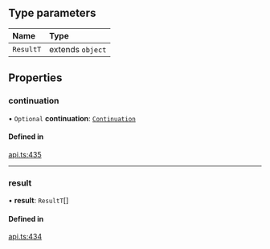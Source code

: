 ## Type parameters

| Name | Type |
| :------ | :------ |
| `ResultT` | extends `object` |

## Properties

### continuation

• `Optional` **continuation**: [`Continuation`](Continuation.md)

#### Defined in

[api.ts:435](https://github.com/coda/packs-sdk/blob/main/api.ts#L435)

___

### result

• **result**: `ResultT`[]

#### Defined in

[api.ts:434](https://github.com/coda/packs-sdk/blob/main/api.ts#L434)
